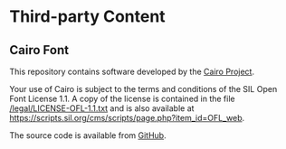 # Third-party Content
## Cairo Font
This repository contains software developed by the [Cairo Project](https://github.com/Gue3bara/Cairo).

Your use of Cairo is subject to the terms and conditions of the SIL Open Font License 1.1. A copy of the license is contained in the file [/legal/LICENSE-OFL-1.1.txt](/legal/LICENSE-OFL-1.1.txt) and is also available at https://scripts.sil.org/cms/scripts/page.php?item_id=OFL_web.

The source code is available from [GitHub](https://github.com/Gue3bara/Cairo).